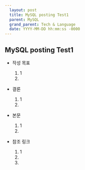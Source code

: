 ```yaml
---  
  layout: post  
  title: MySQL posting Test1
  parent: MySQL  
  grand_parent: Tech & Language  
  date: YYYY-MM-DD hh:mm:ss -0000  
---  
```

  
## MySQL posting Test1  

* 작성 목표  
  1) 1  
  2)   
  
* 결론  
  1) 1  
  2)   

* 본문   
  1) 1  
  2)  

* 참조 링크  
  1) 1 
  2)  
  3)  
